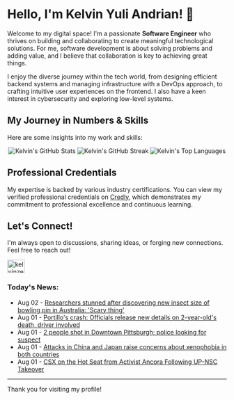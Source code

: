 # Hello, I'm Kelvin Yuli Andrian! 👋

Welcome to my digital space! I'm a passionate **Software Engineer** who thrives on building and collaborating to create meaningful technological solutions. For me, software development is about solving problems and adding value, and I believe that collaboration is key to achieving great things.

I enjoy the diverse journey within the tech world, from designing efficient backend systems and managing infrastructure with a DevOps approach, to crafting intuitive user experiences on the frontend. I also have a keen interest in cybersecurity and exploring low-level systems.

## My Journey in Numbers & Skills

Here are some insights into my work and skills:

<p align="center">
  <img src="https://github-readme-stats.vercel.app/api?username=kelvinzer0&show_icons=true&theme=radical" alt="Kelvin's GitHub Stats" />
  <img src="https://github-readme-streak-stats.herokuapp.com/?user=kelvinzer0&theme=radical" alt="Kelvin's GitHub Streak" />
  <img src="https://github-readme-stats.vercel.app/api/top-langs/?username=kelvinzer0&layout=compact&theme=radical" alt="Kelvin's Top Languages" />
</p>

## Professional Credentials

My expertise is backed by various industry certifications. You can view my verified professional credentials on [Credly](https://www.credly.com/users/kelvin-yuli-andrian/badges), which demonstrates my commitment to professional excellence and continuous learning.

## Let's Connect!

I'm always open to discussions, sharing ideas, or forging new connections. Feel free to reach out!

<p align="left">
    <a href="https://linkedin.com/in/kelvinzero" target="blank"><img align="center" src="https://cdn.jsdelivr.net/npm/simple-icons@3.0.1/icons/linkedin.svg" alt="kelvinzero" height="30" width="40" /></a>
</p>

### Today's News:

<!-- feed start -->
- Aug 02 - [Researchers stunned after discovering new insect size of bowling pin in Australia: 'Scary thing'](https://www.yahoo.com/news/articles/researchers-stunned-discovering-insect-size-004000381.html)
- Aug 01 - [Portillo's crash: Officials release new details on 2-year-old's death, driver involved](https://www.yahoo.com/news/articles/portillos-crash-officials-release-details-212109753.html)
- Aug 01 - [2 people shot in Downtown Pittsburgh; police looking for suspect](https://www.yahoo.com/news/articles/massive-police-presence-investigating-shooting-203641907.html)
- Aug 01 - [Attacks in China and Japan raise concerns about xenophobia in both countries](https://www.yahoo.com/news/articles/japanese-woman-attacked-subway-china-202456852.html)
- Aug 01 - [CSX on the Hot Seat from Activist Ancora Following UP-NSC Takeover](https://finance.yahoo.com/news/csx-hot-seat-activist-ancora-195350145.html)
<!-- feed end -->

---

Thank you for visiting my profile!